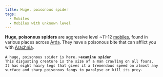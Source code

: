```yaml
---
title: Huge, poisonous spider
tags:
  - Mobiles
  - Mobiles with unknown level
---
```

**Huge, poisonous spiders** are aggressive level ~11-12
[mobiles](mobile "wikilink"), found in various places across
[Arda](Arda "wikilink"). They have a poisonous bite that can afflict you
with [Arachnia](Herblores#Arachnia "wikilink").

`A huge, poisonous spider is here.`
`>`**`examine spider`**
`This disgusting creature is the size of a man crawling on all fours.`
`It has eight hairy legs that gives it a tremendous speed on almost any`
`surface and sharp poisonous fangs to paralyse or kill its prey.`
 